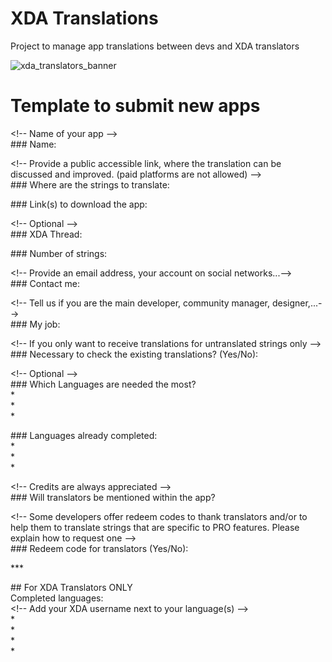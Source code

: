 # XDA Translations
Project to manage app translations between devs and XDA translators  

![xda_translators_banner](../master/_banner.png)

# Template to submit new apps

\<!-- Name of your app -->  
\### Name:   

\<!-- Provide a public accessible link, where the translation can be discussed and improved. (paid platforms are not allowed) -->  
\### Where are the strings to translate:  
  
  
\### Link(s) to download the app:  
  
  
\<!-- Optional -->  
\### XDA Thread:  
  
  
\### Number of strings: 
  
  
\<!-- Provide an email address, your account on social networks...-->  
\### Contact me:  
  
  
\<!-- Tell us if you are the main developer, community manager, designer,...-->  
\### My job:  
  
  
\<!-- If you only want to receive translations for untranslated strings only -->  
\### Necessary to check the existing translations? (Yes/No):  
  
  
\<!-- Optional -->  
\### Which Languages are needed the most?  
\*  
\*  
\*  

\### Languages already completed:  
\*  
\*  
\*  

\<!-- Credits are always appreciated -->  
\### Will translators be mentioned within the app?  
  
  
\<!-- Some developers offer redeem codes to thank translators and/or to help them to translate strings that are specific to PRO features. Please explain how to request one -->  
\### Redeem code for translators (Yes/No):  
  
  
\***

\## For XDA Translators ONLY  
Completed languages:  
\<!-- Add your XDA username next to your language(s) -->  
\*  
\*  
\*  
\*  
